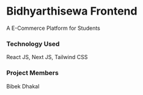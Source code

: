 # Bidhyarthisewa Frontend
A E-Commerce Platform for Students

### Technology Used
React JS, Next JS, Tailwind CSS

### Project Members
Bibek Dhakal


